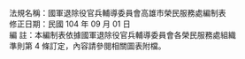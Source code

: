 法規名稱：國軍退除役官兵輔導委員會高雄市榮民服務處編制表  
修正日期：民國 104 年 09 月 01 日  
編 註：本編制表依據國軍退除役官兵輔導委員會各榮民服務處組織  
準則第 4 條訂定，內容請參閱相關圖表附檔。  


